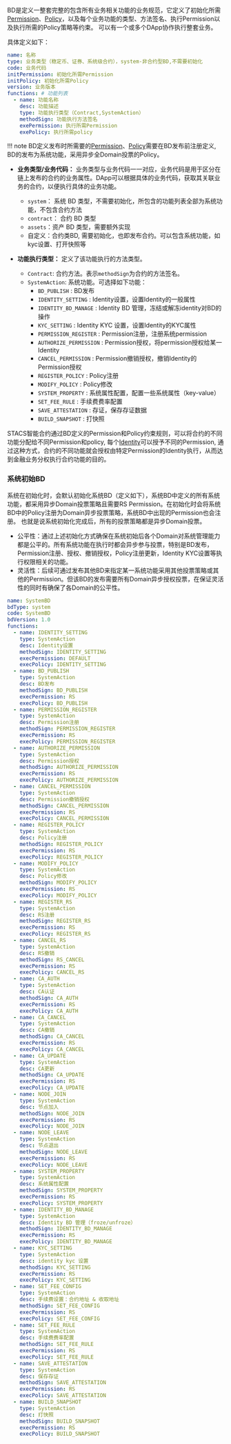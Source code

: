 BD是定义一整套完整的包含所有业务相关功能的业务规范，它定义了初始化所需[Permission][1]、[Policy][2]，以及每个业务功能的类型、方法签名、执行Permission以及执行所需的Policy策略等约束。
可以有一个或多个DApp协作执行整套业务。

具体定义如下：

```yaml
name: 名称
type: 业务类型（稳定币、证券、系统级合约），system-非合约型BD,不需要初始化
code: 业务代码
initPermission: 初始化所需Permission
initPolicy: 初始化所需Policy
version: 业务版本
functions: # 功能列表
  - name: 功能名称
    desc: 功能描述
    type: 功能执行类型（Contract,SystemAction） 
    methodSign: 功能执行方法签名
    exePermission: 执行所需Permission
    exePolicy: 执行所需policy 
```
!!! note
    BD定义发布时所需要的[Permission][1]、[Policy][2]需要在BD发布前注册定义, BD的发布为系统功能，采用异步全Domain投票的Policy。

- **业务类型/业务代码：** 业务类型与业务代码一一对应，业务代码是用于区分在链上发布的合约的业务属性。DApp可以根据具体的业务代码，获取其关联业务的合约，以便执行具体的业务功能。    
    * `system`： 系统 BD 类型，不需要初始化，所包含的功能列表全部为系统功能，不包含合约方法 
    * `contract`： 合约 BD 类型
    * `assets`：资产 BD 类型，需要额外实现
    * 自定义：合约类BD, 需要初始化，也即发布合约。可以包含系统功能，如kyc设置、打开快照等
  
- **功能执行类型：** 定义了该功能执行的方法类型。

    * `Contract`: 合约方法。表示<code>methodSign</code>为合约的方法签名。
    * `SystemAction`: 系统功能。可选择如下功能：
        - `BD_PUBLISH` : BD发布
        - `IDENTITY_SETTING` : Identity设置，设置Identity的一般属性
        - `IDENTITY_BD_MANAGE` : Identity BD 管理，冻结或解冻identity对BD的操作
        - `KYC_SETTING` : Identity KYC 设置，设置Identity的KYC属性
        - `PERMISSION_REGISTER` : Permission注册，注册系统permission
        - `AUTHORIZE_PERMISSION` : Permission授权，将permission授权给某一Identity
        - `CANCEL_PERMISSION` : Permission撤销授权，撤销Identity的Permission授权
        - `REGISTER_POLICY` : Policy注册
        - `MODIFY_POLICY` : Policy修改
        - `SYSTEM_PROPERTY` : 系统属性配置，配置一些系统属性（key-value）
        - `SET_FEE_RULE` : 手续费费率配置
        - `SAVE_ATTESTATION` : 存证，保存存证数据
        - `BUILD_SNAPSHOT` : 打快照
        

STACS智能合约通过BD定义的Permission和Policy约束规则，可以将合约的不同功能分配给不同Permission和policy, 每个[Identity][3]可以授予不同的Permission,
通过这种方式，合约的不同功能就会授权由特定Permission的Identity执行，从而达到金融业务分权执行合约功能的目的。

### **系统初始BD**

系统在初始化时，会默认初始化系统BD（定义如下），系统BD中定义的所有系统功能，都采用异步Domain投票策略且需要RS Permission。在初始化时会将系统BD中的Policy注册为Domain异步投票策略，系统BD中出现的Permission也会注册。
也就是说系统初始化完成后，所有的投票策略都是异步Domain投票。

- 公平性：通过上述初始化方式确保在系统初始后各个Domain对系统管理能力都是公平的。所有系统功能在执行时都会异步参与投票，特别是BD发布，Permission注册、授权、撤销授权，Policy注册更新，Identity KYC设置等执行权限相关的功能。
- 灵活性：后续可通过发布其他BD来指定某一系统功能采用其他投票策略或其他的Permission。但该BD的发布需要所有Domain异步授权投票，在保证灵活性的同时有确保了各Domain的公平性。

```yaml
name: SystemBD
bdType: system
code: SystemBD
bdVersion: 1.0
functions:
  - name: IDENTITY_SETTING
    type: SystemAction
    desc: Identity设置
    methodSign: IDENTITY_SETTING
    execPermission: DEFAULT
    execPolicy: IDENTITY_SETTING
  - name: BD_PUBLISH
    type: SystemAction
    desc: BD发布
    methodSign: BD_PUBLISH
    execPermission: RS
    execPolicy: BD_PUBLISH
  - name: PERMISSION_REGISTER
    type: SystemAction
    desc: Permission注册
    methodSign: PERMISSION_REGISTER
    execPermission: RS
    execPolicy: PERMISSION_REGISTER
  - name: AUTHORIZE_PERMISSION
    type: SystemAction
    desc: Permission授权
    methodSign: AUTHORIZE_PERMISSION
    execPermission: RS
    execPolicy: AUTHORIZE_PERMISSION
  - name: CANCEL_PERMISSION
    type: SystemAction
    desc: Permission撤销授权
    methodSign: CANCEL_PERMISSION
    execPermission: RS
    execPolicy: CANCEL_PERMISSION
  - name: REGISTER_POLICY
    type: SystemAction
    desc: Policy注册
    methodSign: REGISTER_POLICY
    execPermission: RS
    execPolicy: REGISTER_POLICY
  - name: MODIFY_POLICY
    type: SystemAction
    desc: Policy修改
    methodSign: MODIFY_POLICY
    execPermission: RS
    execPolicy: MODIFY_POLICY
  - name: REGISTER_RS
    type: SystemAction
    desc: RS注册
    methodSign: REGISTER_RS
    execPermission: RS
    execPolicy: REGISTER_RS
  - name: CANCEL_RS
    type: SystemAction
    desc: RS撤销
    methodSign: RS_CANCEL
    execPermission: RS
    execPolicy: CANCEL_RS
  - name: CA_AUTH
    type: SystemAction
    desc: CA认证
    methodSign: CA_AUTH
    execPermission: RS
    execPolicy: CA_AUTH
  - name: CA_CANCEL
    type: SystemAction
    desc: CA撤销
    methodSign: CA_CANCEL
    execPermission: RS
    execPolicy: CA_CANCEL
  - name: CA_UPDATE
    type: SystemAction
    desc: CA更新
    methodSign: CA_UPDATE
    execPermission: RS
    execPolicy: CA_UPDATE
  - name: NODE_JOIN
    type: SystemAction
    desc: 节点加入
    methodSign: NODE_JOIN
    execPermission: RS
    execPolicy: NODE_JOIN
  - name: NODE_LEAVE
    type: SystemAction
    desc: 节点退出
    methodSign: NODE_LEAVE
    execPermission: RS
    execPolicy: NODE_LEAVE
  - name: SYSTEM_PROPERTY
    type: SystemAction
    desc: 系统属性配置
    methodSign: SYSTEM_PROPERTY
    execPermission: RS
    execPolicy: SYSTEM_PROPERTY
  - name: IDENTITY_BD_MANAGE
    type: SystemAction
    desc: Identity BD 管理（froze/unfroze）
    methodSign: IDENTITY_BD_MANAGE
    execPermission: RS
    execPolicy: IDENTITY_BD_MANAGE
  - name: KYC_SETTING
    type: SystemAction
    desc: identity kyc 设置
    methodSign: KYC_SETTING
    execPermission: RS
    execPolicy: KYC_SETTING
  - name: SET_FEE_CONFIG
    type: SystemAction
    desc: 手续费设置：合约地址 & 收取地址
    methodSign: SET_FEE_CONFIG
    execPermission: RS
    execPolicy: SET_FEE_CONFIG
  - name: SET_FEE_RULE
    type: SystemAction
    desc: 手续费费率配置
    methodSign: SET_FEE_RULE
    execPermission: RS
    execPolicy: SET_FEE_RULE
  - name: SAVE_ATTESTATION
    type: SystemAction
    desc: 保存存证
    methodSign: SAVE_ATTESTATION
    execPermission: RS
    execPolicy: SAVE_ATTESTATION
  - name: BUILD_SNAPSHOT
    type: SystemAction
    desc: 打快照
    methodSign: BUILD_SNAPSHOT
    execPermission: RS
    execPolicy: BUILD_SNAPSHOT
```

[1]: permission.md
[2]: policy.md
[3]: identity.md
